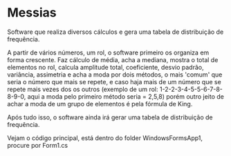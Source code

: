 # Messias
 Software que realiza diversos cálculos e gera uma tabela de distribuição de frequência.

A partir de vários números, um rol, o software primeiro os organiza em forma crescente.
Faz cálculo de média, acha a mediana, mostra o total de elementos no rol, calcula amplitude total, coeficiente, desvio padrão, variância, assimetria e acha a moda por dois métodos, o mais 'comum' que seria o número que mais se repete, e caso haja mais de um número que se repete mais vezes dos os outros (exemplo de um rol: 1-2-2-3-4-5-5-6-7-8-8-9-0, aqui a moda pelo primeiro método seria = 2,5,8) porém outro jeito de achar a moda de um grupo de elementos é pela fórmula de King.

Após tudo isso, o software ainda irá gerar uma tabela de distribuição de frequência. 

Vejam o código principal, está dentro do folder WindowsFormsApp1, procure por Form1.cs
